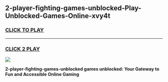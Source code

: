 
## 2-player-fighting-games-unblocked-Play-Unblocked-Games-Online-xvy4t
<h3>
<a href="https://premium76.site?title=2-player-fighting-games-unblocked&ref=25A">CLICK TO PLAY</a></h3>
<hr>

<h3>
<a href="https://premium76.site?title=2-player-fighting-games-unblocked&ref=25A">CLICK 2 PLAY</a>
  
</h3>

<a href="https://premium76.site?title=2-player-fighting-games-unblocked&ref=25A"><img src="https://clearcache.store/games.png"></a>


**2-player-fighting-games-unblocked games unblocked: Your Gateway to Fun and Accessible Online Gaming**
